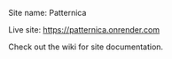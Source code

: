 Site name: Patternica

Live site: https://patternica.onrender.com

Check out the wiki for site documentation.
